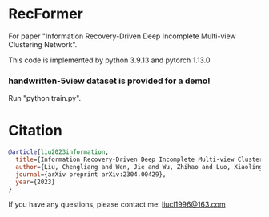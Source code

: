 # RecFormer
For paper "Information Recovery-Driven Deep Incomplete Multi-view Clustering Network".

This code is implemented by python 3.9.13 and pytorch 1.13.0


### handwritten-5view dataset is provided for a demo! 

Run "python train.py".


# Citation
```bibtex
@article{liu2023information,
  title={Information Recovery-Driven Deep Incomplete Multi-view Clustering Network},
  author={Liu, Chengliang and Wen, Jie and Wu, Zhihao and Luo, Xiaoling and Huang, Chao and Xu, Yong},
  journal={arXiv preprint arXiv:2304.00429},
  year={2023}
}
```

If you have any questions, please contact me: liucl1996@163.com
